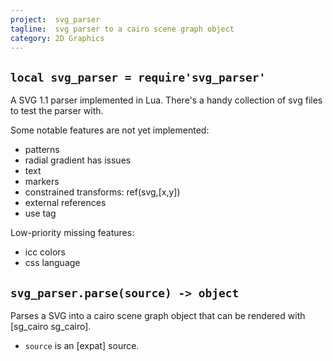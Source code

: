 ```yaml
---
project:  svg_parser
tagline:  svg parser to a cairo scene graph object
category: 2D Graphics
---
```


## `local svg_parser = require'svg_parser'`

A SVG 1.1 parser implemented in Lua. There's a handy collection of svg files to test the parser with.

Some notable features are not yet implemented:

  * patterns
  * radial gradient has issues
  * text
  * markers
  * constrained transforms: ref(svg,[x,y])
  * external references
  * use tag

Low-priority missing features:

  * icc colors
  * css language

## `svg_parser.parse(source) -> object`

Parses a SVG into a cairo scene graph object that can be rendered with [sg_cairo sg_cairo]. <br>

  * `source` is an [expat] source.

